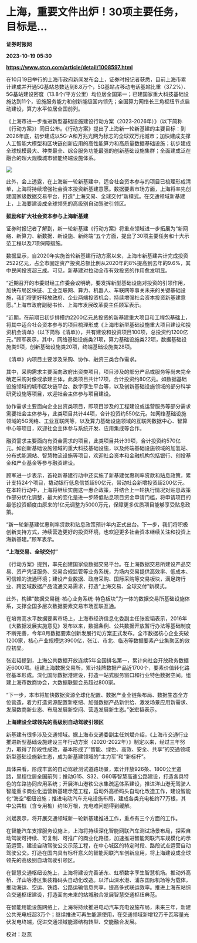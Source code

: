 # 上海，重要文件出炉！30项主要任务，目标是…
**证券时报网**

**2023-10-19 05:30**

**https://www.stcn.com/article/detail/1008597.html**

在10月19日举行的上海市政府新闻发布会上，证券时报记者获悉，目前上海市累计建成并开通5G基站总数达到8.8万个，5G基站占移动电话基站比重（37.2%）、5G基站建设密度（13.8个/平方公里）均位居全国第一；已建国家重大科技基础设施达到11个，设施服务能力和创新能级国内领先；全国算力网络长三角枢纽节点启动建设，算力水平位居全国前列。

《上海市进一步推进新型基础设施建设行动方案（2023-2026年）》（以下简称《行动方案》）同日公布。《行动方案》提出了上海新一轮新基建的主要目标：到2026年底，初步建成以5G-A和万兆光网为标志的全球双万兆城市；加快建成支撑人工智能大模型和区块链创新应用的高性能算力和高质量数据基础设施；初步建成全球规模最大、种类最全、综合服务功能最强的创新基础设施集群；全面建成泛在融合的超大规模城市智能终端设施体系。

![](https://stcn-main.oss-cn-shenzhen.aliyuncs.com/upload/wechat/20231019/YRdSz9epGVh7e0iaVibkrIqvD8BAEmXsZo4BxWFL3AcV8vBssAksa2HTrhkibkibdnkUL63QXYWFrEZE7BBibLBhZTA.png)

此外，会上透露，在上海新一轮新基建中，适合社会资本参与的项目已梳理形成清单，上海将持续增强社会资本投资新基建意愿。数据要素市场方面，上海将率先创建国家级数据交易平台，打造“上海交易、全球交付”新模式。在交通领域新基建上，上海要建设成全球领先的高级别自动驾驶引领区。

**鼓励和扩大社会资本参与上海新基建**

证券时报记者了解到，新一轮新基建《行动方案》将重点领域进一步拓展为“新网络、新算力、新数据、新设施、新终端”五个方面，提出了30项主要任务和十大示范工程以及7项保障措施。

数据显示，自2020年实施首轮新基建行动方案以来，上海市新基建共计完成投资2522亿元，占全市固定资产投资总额比例从2020年的8%提高到去年的9.6%，其中民间投资超三成。可见，新基建对拉动全市有效投资的作用愈发明显。

“近期召开的市委财经工作委会议明确，要发挥新型基础设施对投资的引领作用，加快布局区块链、工业互联网、算力、机器人、车联网等事关未来的关键基础设施，我们将更好释放政府、企业两端投资机会，持续增强社会资本投资新基建意愿。”上海市政府副秘书长、上海市发展改革委主任顾军表示。

“近期，在前期已初步排摸约2200亿元总投资的新基建重大项目和工程包基础上，将其中适合社会资本参与的项目梳理形成《上海市新型基础设施重大项目建设和投资机会清单》（以下简称《清单》），共有建设和投资项目100项，总投资约1200亿元。”顾军表示，其中，网络基础设施类21项，算力基础设施类22项，数据基础设施类9项，创新基础设施类20项，终端基础设施类28项。

《清单》内项目主要涉及采购、协作、融资三类合作需求。

其中，采购需求主要面向政府出资类项目，项目涉及的部分产品或服务等尚未完全确定采购对像或承建主体，此类项目共计17项，合计投资约80亿元。如数据基础设施领域的城市区块链平台、数字孪生平台等，以及创新基础设施领域的部分科学研究设施等项目，欢迎社会主体参与项目建设。

协作需求主要面向企业出资类项目，即项目涉及的工程建设或运营服务等部分需求需要社会主体参与，此类项目共计44项，合计投资约550亿元。如网络基础设施领域的5G网络、工业互联网等，以及算力基础设施领域的互联网数据中心、智算中心等项目，欢迎社会主体参与系统开发、应用集成等合作。

融资需求主要面向有资金需求的项目，此类项目共计39项，合计投资约570亿元。如创新基础设施领域的重大科技基础设施，以及终端基础设施领域的加氢站、分布式能源站、智慧物流设施等项目，欢迎社会资本和金融机构包括银行、创投基金和产业基金等参与融资建设。

顾军进一步表示，首轮新基建行动中还实施了新基建优惠利率贷款和贴息政策，累计支持24个项目，撬动银行低息信贷超90亿元，带动社会新增投资超200亿元。在本轮行动中，上海将继续实施这一惠企政策，并结合上一轮执行情况对贴息政策作部分优化调整，最大的变化是进一步降低贴息项目资金申请门槛，将申请项目的最低投资额度由原来的1亿元调整为5000万元，保障更多优质项目能够享受贴息政策。

“新一轮新基建优惠利率贷款和贴息政策预计年内正式出台。下一步，我们将积极创新支持方式，持续营造更好的投资环境，也欢迎更多社会资本继续关注和投资上海新基建。”顾军表示。

**“上海交易、全球交付”**

《行动方案》提到，率先创建国家级数据交易平台。在上海数据交易所建设产品交易、资产凭证服务、交易合规监管等业务系统，为场内交易提供高效率、低成本、可信赖的流通环境；建设产业数据、政府采购、国际采购等交易板块，满足跨行业、跨区域数据产品流通交易需求，打造“上海交易、全球交付”新模式。

此外，构建“数据交易链-核心业务系统-特色板块”为一体的数据交易所基础设施体系，支撑全国多层次数据要素交易市场互联互通。

在培育高水平数据要素市场上，上海市经济信息化委副主任张宏韬表示，2016年《大数据发展实施意见》发布以来，数据条例、公共数据开放暂行办法等基础制度不断完善，今年8月数据要素创新发展行动方案正式发布。全市数据核心企业突破1200家，核心产业规模达3900亿，张江、市北、临港等数据要素产业集聚区的效应初显。

张宏韬提到，上海公共数据开放连续5年全国排名第一，累计向社会开放政务数据近6000项。组建上海数据交易所，累计挂牌数据产品近1700个，要素价值转化路径基本形成。深化国际数据港建设，打造一站式服务窗口和行业特色数据空间。组建上海市数商协会，大数据联盟会员超过800家。

“下一步，本市将加快数据资源全球化配置、数据产业全链条布局、数据生态全方位营造，着力打造资源配置新枢纽、加强数据产品新供给、激发场景应用新需求、发展数商新业态、布局发展新空间、营造发展新生态。”张宏韬表示。

**上海建设全球领先的高级别自动驾驶引领区**

新基建有很多涉及交通领域。据上海市交通委副主任刘斌介绍，《上海市交通行业推进新型基础设施建设三年行动方案（2020-2022年）》制定以来，经过三年努力，取得了阶段性成效，基本形成了“智能、绿色、高效、安全、共享”的交通领域新型基础设施新生态，成为新基建领域的“主力军”和“新标杆”。

具体来看，形成丰富的自动驾驶测试道路场景，累计开放926条、1800公里道路，里程位居全国前列；推动G15、S32、G60等智慧高速公路建设，打造各具特色的车路协同应用系统；开展洋山港铁公水集疏运体系建设，推进洋山港无驾驶人智能重卡商业化运营新基建示范工程，启动外高桥码头自动化改造工作，建设智能化“海空”枢纽设施；推进电动汽车充电设施布局，建成各类充电桩约77万根，其中公共桩（含专用桩）约18万根，充电难问题得到缓解。

刘斌表示，将开展交通领域新一轮新基建推进工作，重点有三个方面的工作。

在智能汽车支撑服务设施上，上海将持续深化智能网联汽车测试场景布局，探索自动驾驶可持续、可复制、可推广的商业化路径，加速推进智能网联汽车规模化的示范运营。建设自动驾驶公交示范工程，在中心城区的特定时段、路段试点运营自动驾驶公交。打造在国内具有标杆意义的智能网联汽车创新应用，将上海建设成全球领先的高级别自动驾驶引领区。

在智慧交通枢纽设施上，上海将建设完善浦东、虹桥数字孪生智慧机场。推动外高桥、洋山等港区集装箱码头自动化改造。以洋山深水港、浦东国际机场等为载体，推动海运、空运、铁路、公路运输信息共享，提高多式联运效率。推进上海东站综合交通枢纽建设，打造面向未来的站城融合发展智慧交通枢纽典范。

在智能用能设施网络上，上海将持续推进电动汽车充电设施布局，未来三年，新建公共充电桩超3万个；继续推进可再生能源使用，在交通领域新增12万千瓦容量光伏发电终端，促进交通领域能源结构转型、交能融合发展。

校对：赵燕